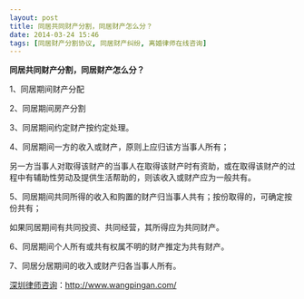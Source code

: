 ```yaml
---
layout: post
title: 同居共同财产分割，同居财产怎么分？
date: 2014-03-24 15:46
tags: [同居财产分割协议, 同居财产纠纷, 离婚律师在线咨询]
---
```

<strong>同居共同财产分割，同居财产怎么分？</strong>

1、同居期间财产分配

2、同居期间房产分割

3、同居期间约定财产按约定处理。

4、同居期间一方的收入或财产，原则上应归该方当事人所有；

另一方当事人对取得该财产的当事人在取得该财产时有资助，或在取得该财产的过程中有辅助性劳动及提供生活帮助的，则该收入或财产应为一般共有。

5、同居期间共同所得的收入和购置的财产归当事人共有；按份取得的，可确定按份共有；

如果同居期间有共同投资、共同经营，其所得应为共同财产。

6、同居期间个人所有或共有权属不明的财产推定为共有财产。

7、同居分居期间的收入或财产归各当事人所有。



<a href="http://www.wangpingan.com/">深圳律师咨询</a>：<a href="http://www.wangpingan.com/">http://www.wangpingan.com/</a>

